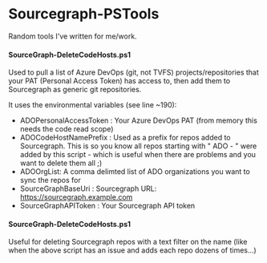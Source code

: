 # Sourcegraph-PSTools

Random tools I've written for me/work.

#### SourceGraph-DeleteCodeHosts.ps1

Used to pull a list of Azure DevOps (git, not TVFS) projects/repositories that your PAT (Personal Access Token) has access to, then add them to Sourcegraph as generic git repositories.

It uses the environmental variables (see line ~190):
* ADOPersonalAccessToken : Your Azure DevOps PAT (from memory this needs the code read scope)
* ADOCodeHostNamePrefix : Used as a prefix for repos added to Sourcegraph. This is so you know all repos starting with "<company> ADO - " were added by this script - which is useful when there are problems and you want to delete them all ;)
* ADOOrgList: A comma delimted list of ADO organizations you want to sync the repos for
* SourceGraphBaseUri : Sourcegraph URL: https://sourcegraph.example.com
* SourceGraphAPIToken : Your Sourcegraph API token

#### SourceGraph-DeleteCodeHosts.ps1

Useful for deleting Sourcegraph repos with a text filter on the name (like when the above script has an issue and adds each repo dozens of times...)
